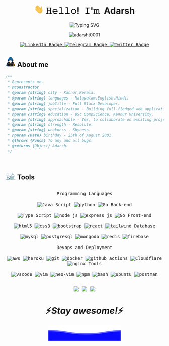 <!-- Title -->
<h1 align="center" title="...and I'm happy to see you here :)"> 
<img src="https://raw.githubusercontent.com/adarsht0001/adarsht0001/main/images/wave.gif" width="30px" height="30px" /> 𝙷𝚎𝚕𝚕𝚘! 𝙸'𝚖 Adarsh
</h1>

<!-- Typing Messages -->
<p align="center">
<img src="https://readme-typing-svg.demolab.com?font=Fira+Code&pause=300&center=true&width=450&lines=Hey I'm Adarsh;Welcome to my profile;" alt="Typing SVG" />
</p>

<!-- Profile-Views -->
<p align="center">
<img src="https://komarev.com/ghpvc/?username=adarsht0001&style=for-the-badge&label=Visitors" alt="adarsht0001"/>
</p>

<!-- Socials -->
<p align="center">
<kbd>
  <a href="https://www.linkedin.com/in/adarsh-t-629bba255/">
    <img src="https://img.shields.io/badge/LinkedIn-blue?style=for-the-badge&logo=linkedin&logoColor=white" alt="LinkedIn Badge"/>
  </a>
  <a href="https://telegram.me/Someonewithoutabrain">
    <img src="https://img.shields.io/badge/Telegram-blue?style=for-the-badge&logo=Telegram&logoColor=white" alt="Telegram Badge"/>
  </a>
  <a href="https://twitter.com/AdarshT78011776">
    <img src="https://img.shields.io/badge/Twitter-blue?style=for-the-badge&logo=twitter&logoColor=white" alt="Twitter Badge"/>
  </a>
</kbd>
</p>


<!--- About me --->
## <img src = "https://raw.githubusercontent.com/adarsht0001/adarsht0001/main/images/aboutme.gif" width = 6.5%> About me

```js
/**
 * Represents me.
 * @constructor
 * @param {string} city - Kannur,Kerala.
 * @param {string} languages - Malayalam,English,Hindi.
 * @param {string} jobTitle - Full Stack Developer.
 * @param {string} specialization - Building full-fledged web applications.
 * @param {string} education - BSc CompScience, Kannur University.
 * @param {string} approachable - Yes, to collaborate on exciting projects, don't hesitate to react out.
 * @param {string} strength - Resolute.
 * @param {string} weakness - Shyness.
 * @param {Date} birthday - 25th of August 2001.
 * @throws {Punch} To any and all bugs.
 * @returns {Object} Adarsh.
 */
```
</div>

<br>


<!--- Tools --->
## <img src = "https://raw.githubusercontent.com/adarsht0001/adarsht0001/main/images/tools.gif" width = 6.5%> Tools

<div>
  <p style="display: inline-block;" align="center">
    <kbd>
      <kbd>Programming Languages</kbd>
      <br>
      <br>
      <img width="30px" alt="Java Script" title="Java Script" src="https://skillicons.dev/icons?i=js" /> 
      <img width="30px" alt="python" title="python" src="https://skillicons.dev/icons?i=python" /> 
      <img width="30px" alt="Go" title="Go" src="https://skillicons.dev/icons?i=go" /> 
    </kbd>
    <kbd>
      <kbd>Back-end</kbd>
      <br>
      <br>
      <img width="30px" alt="Type Script" title="Type Script" src="https://skillicons.dev/icons?i=ts" /> 
      <img width="30px" alt="node js" title="node js" src="https://skillicons.dev/icons?i=nodejs" />
      <img width="30px" alt="express js" title="express js" src="https://skillicons.dev/icons?i=express" />
      <img width="30px" alt="Go" title="Go" src="https://skillicons.dev/icons?i=go" />
    </kbd>
    <kbd>
      <kbd>Front-end</kbd>
      <br>
      <br>
      <img width="30px" alt="html5" title="html5" src="https://skillicons.dev/icons?i=html" /> 
      <img width="30px" alt="css3" title="css3" src="https://skillicons.dev/icons?i=css" /> 
      <img width="30px" alt="bootstrap" title="bootstrap" src="https://skillicons.dev/icons?i=bootstrap" /> 
      <img width="30px" alt="react" title="react" src="https://skillicons.dev/icons?i=react" />
      <img width="30px" alt="tailwind" title="tailwind" src="https://skillicons.dev/icons?i=tailwind" />          
    </kbd>
    <kbd>
      <kbd>Database</kbd>
      <br>
      <br>
      <img width="30px" alt="mysql" title="mysql" src="https://skillicons.dev/icons?i=mysql" />
      <img width="30px" alt="postgresql" title="postgresql" src="https://skillicons.dev/icons?i=postgres" />
      <img width="30px" alt="mongodb" title="mongodb" src="https://skillicons.dev/icons?i=mongodb" />
      <img width="30px" alt="redis" title="redis" src="https://skillicons.dev/icons?i=redis" />
      <img width="30px" alt="firebase" title="firebase" src="https://skillicons.dev/icons?i=firebase"/>
    </kbd>
    <br>
    <br>
    <kbd>
      <kbd>Devops and Deployment</kbd>
      <br>
      <br>
      <img width="30px" alt="aws" title="aws" src="https://skillicons.dev/icons?i=aws" />
      <img width="30px" alt="heroku" title="heroku" src="https://skillicons.dev/icons?i=heroku" />
      <img width="30px" alt="git" title="git" src="https://skillicons.dev/icons?i=git" />
      <img width="30px" alt="docker" title="docker" src="https://skillicons.dev/icons?i=docker" />
      <img width="30px" alt="github actions" title="github  actions" src="https://skillicons.dev/icons?i=githubactions" /> 
      <img width="30px" alt="Cloudflare" title="Cloudflare" src="https://skillicons.dev/icons?i=cloudflare" />
      <img width="30px" alt="nginx" title="nginx" src="https://skillicons.dev/icons?i=nginx" />
    </kbd>
    <kbd>
      <kbd>Tools</kbd>
      <br>
      <br>
      <img width="30px" alt="vscode" title="vscode" src="https://skillicons.dev/icons?i=vscode" />
      <img width="30px" alt="vim" title="vim" src="https://skillicons.dev/icons?i=vim" />
      <img width="30px" alt="neo-vim" title="neo-vim" src="https://skillicons.dev/icons?i=neovim" />
      <img width="30px" alt="npm" title="npm" src="https://skillicons.dev/icons?i=npm" />
      <img width="30px" alt="bash" title="bash" src="https://skillicons.dev/icons?i=bash" />
      <img width="30px" alt="ubuntu" title="ubuntu" src="https://skillicons.dev/icons?i=ubuntu" />
      <img width="30px" alt="postman" title="postman" src="https://skillicons.dev/icons?i=postman" />
    </kbd>
  </p>
</div>

<br/>

<!-- Github stats -->
<div style="display: flex; justify-content: center; flex-wrap: wrap; align-items:center">
  <img src="https://read-me-stats-seven.vercel.app/api?username=adarsht0001&theme=dark&hide_border=false&include_all_commits=false&count_private=true" style="margin-right: 10px;">
  <img src="https://github-readme-streak-stats.herokuapp.com/?user=adarsht0001&theme=dark&hide_border=false" style="margin-right: 10px;">
  <img src="https://read-me-stats-seven.vercel.app/api/top-langs/?username=adarsht0001&theme=dark&hide_border=false&include_all_commits=true&count_private=true&layout=compact&hide=css,html,scss">
</div>

<!-- footer -->
<h1 align='center'>⚡️<i>Stay awesome!</i>⚡️</h1>

<p align="center">
  <img src="https://raw.githubusercontent.com/adarsht0001/adarsht0001/c6a7c4b26636c2ae0907f4df6b19688defd6839b/images/Bottom.svg" alt="Bottom" />
</p>
